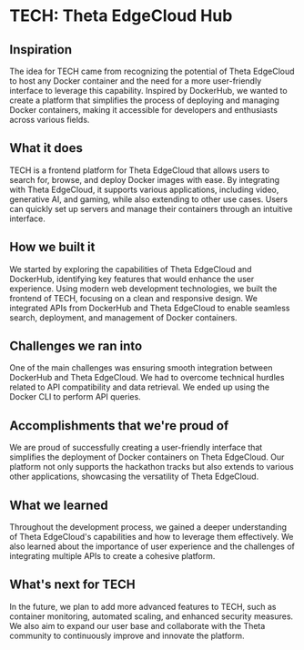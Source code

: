 # TECH: Theta EdgeCloud Hub

## Inspiration
The idea for TECH came from recognizing the potential of Theta EdgeCloud to host any Docker container and the need for a more user-friendly interface to leverage this capability. Inspired by DockerHub, we wanted to create a platform that simplifies the process of deploying and managing Docker containers, making it accessible for developers and enthusiasts across various fields.

## What it does
TECH is a frontend platform for Theta EdgeCloud that allows users to search for, browse, and deploy Docker images with ease. By integrating with Theta EdgeCloud, it supports various applications, including video, generative AI, and gaming, while also extending to other use cases. Users can quickly set up servers and manage their containers through an intuitive interface.

## How we built it
We started by exploring the capabilities of Theta EdgeCloud and DockerHub, identifying key features that would enhance the user experience. Using modern web development technologies, we built the frontend of TECH, focusing on a clean and responsive design. We integrated APIs from DockerHub and Theta EdgeCloud to enable seamless search, deployment, and management of Docker containers.

## Challenges we ran into
One of the main challenges was ensuring smooth integration between DockerHub and Theta EdgeCloud. We had to overcome technical hurdles related to API compatibility and data retrieval. We ended up using the Docker CLI to perform API queries.

## Accomplishments that we're proud of
We are proud of successfully creating a user-friendly interface that simplifies the deployment of Docker containers on Theta EdgeCloud. Our platform not only supports the hackathon tracks but also extends to various other applications, showcasing the versatility of Theta EdgeCloud.

## What we learned
Throughout the development process, we gained a deeper understanding of Theta EdgeCloud's capabilities and how to leverage them effectively. We also learned about the importance of user experience and the challenges of integrating multiple APIs to create a cohesive platform.

## What's next for TECH
In the future, we plan to add more advanced features to TECH, such as container monitoring, automated scaling, and enhanced security measures. We also aim to expand our user base and collaborate with the Theta community to continuously improve and innovate the platform.
